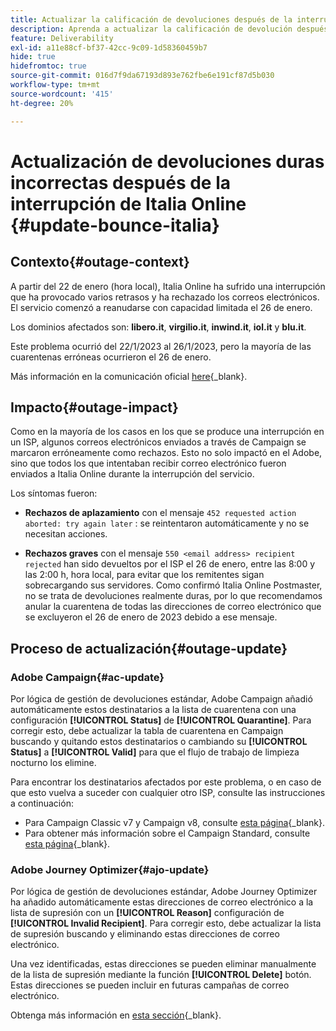 ```yaml
---
title: Actualizar la calificación de devoluciones después de la interrupción de Italia Online
description: Aprenda a actualizar la calificación de devolución después de la interrupción de Italia Online
feature: Deliverability
exl-id: a11e88cf-bf37-42cc-9c09-1d58360459b7
hide: true
hidefromtoc: true
source-git-commit: 016d7f9da67193d893e762fbe6e191cf87d5b030
workflow-type: tm+mt
source-wordcount: '415'
ht-degree: 20%

---
```


# Actualización de devoluciones duras incorrectas después de la interrupción de Italia Online {#update-bounce-italia}

## Contexto{#outage-context}

A partir del 22 de enero (hora local), Italia Online ha sufrido una interrupción que ha provocado varios retrasos y ha rechazado los correos electrónicos. El servicio comenzó a reanudarse con capacidad limitada el 26 de enero.

Los dominios afectados son: **libero.it**, **virgilio.it**, **inwind.it**, **iol.it** y **blu.it**.

Este problema ocurrió del 22/1/2023 al 26/1/2023, pero la mayoría de las cuarentenas erróneas ocurrieron el 26 de enero.

Más información en la comunicación oficial [here](https://tecnologia.libero.it/avviato-il-ritorno-online-di-libero-mail-e-virgilio-mail-66832){_blank}.


## Impacto{#outage-impact}

Como en la mayoría de los casos en los que se produce una interrupción en un ISP, algunos correos electrónicos enviados a través de Campaign se marcaron erróneamente como rechazos. Esto no solo impactó en el Adobe, sino que todos los que intentaban recibir correo electrónico fueron enviados a Italia Online durante la interrupción del servicio.

Los síntomas fueron:

* **Rechazos de aplazamiento** con el mensaje `452 requested action aborted: try again later` : se reintentaron automáticamente y no se necesitan acciones.

* **Rechazos graves** con el mensaje `550 <email address> recipient rejected` han sido devueltos por el ISP el 26 de enero, entre las 8:00 y las 2:00 h, hora local, para evitar que los remitentes sigan sobrecargando sus servidores. Como confirmó Italia Online Postmaster, no se trata de devoluciones realmente duras, por lo que recomendamos anular la cuarentena de todas las direcciones de correo electrónico que se excluyeron el 26 de enero de 2023 debido a ese mensaje.

## Proceso de actualización{#outage-update}

### Adobe Campaign{#ac-update}

Por lógica de gestión de devoluciones estándar, Adobe Campaign añadió automáticamente estos destinatarios a la lista de cuarentena con una configuración **[!UICONTROL Status]** de **[!UICONTROL Quarantine]**. Para corregir esto, debe actualizar la tabla de cuarentena en Campaign buscando y quitando estos destinatarios o cambiando su **[!UICONTROL Status]** a **[!UICONTROL Valid]** para que el flujo de trabajo de limpieza nocturno los elimine.

Para encontrar los destinatarios afectados por este problema, o en caso de que esto vuelva a suceder con cualquier otro ISP, consulte las instrucciones a continuación:

* Para Campaign Classic v7 y Campaign v8, consulte [esta página](https://experienceleague.adobe.com/docs/campaign-classic/using/sending-messages/monitoring-deliveries/understanding-quarantine-management.html?lang=en#unquarantine-bulk){_blank}.
* Para obtener más información sobre el Campaign Standard, consulte [esta página](https://experienceleague.adobe.com/docs/campaign-standard/using/testing-and-sending/monitoring-messages/understanding-quarantine-management.html?lang=en#unquarantine-bulk){_blank}.

### Adobe Journey Optimizer{#ajo-update}

Por lógica de gestión de devoluciones estándar, Adobe Journey Optimizer ha añadido automáticamente estas direcciones de correo electrónico a la lista de supresión con un **[!UICONTROL Reason]** configuración de **[!UICONTROL Invalid Recipient]**. Para corregir esto, debe actualizar la lista de supresión buscando y eliminando estas direcciones de correo electrónico.

Una vez identificadas, estas direcciones se pueden eliminar manualmente de la lista de supresión mediante la función **[!UICONTROL Delete]** botón. Estas direcciones se pueden incluir en futuras campañas de correo electrónico.

Obtenga más información en [esta sección](https://experienceleague.adobe.com/docs/journey-optimizer/using/configuration/monitor-reputation/manage-suppression-list.html#remove-from-suppression-list){_blank}.


